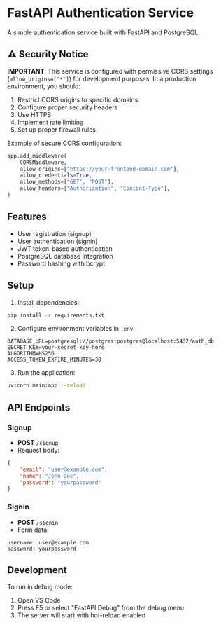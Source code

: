 # FastAPI Authentication Service

A simple authentication service built with FastAPI and PostgreSQL.

## ⚠️ Security Notice

**IMPORTANT**: This service is configured with permissive CORS settings (`allow_origins=["*"]`) for development purposes. In a production environment, you should:

1. Restrict CORS origins to specific domains
2. Configure proper security headers
3. Use HTTPS
4. Implement rate limiting
5. Set up proper firewall rules

Example of secure CORS configuration:
```python
app.add_middleware(
    CORSMiddleware,
    allow_origins=["https://your-frontend-domain.com"],
    allow_credentials=True,
    allow_methods=["GET", "POST"],
    allow_headers=["Authorization", "Content-Type"],
)
```

## Features

- User registration (signup)
- User authentication (signin)
- JWT token-based authentication
- PostgreSQL database integration
- Password hashing with bcrypt

## Setup

1. Install dependencies:
```bash
pip install -r requirements.txt
```

2. Configure environment variables in `.env`:
```
DATABASE_URL=postgresql://postgres:postgres@localhost:5432/auth_db
SECRET_KEY=your-secret-key-here
ALGORITHM=HS256
ACCESS_TOKEN_EXPIRE_MINUTES=30
```

3. Run the application:
```bash
uvicorn main:app --reload
```

## API Endpoints

### Signup
- **POST** `/signup`
- Request body:
```json
{
    "email": "user@example.com",
    "name": "John Doe",
    "password": "yourpassword"
}
```

### Signin
- **POST** `/signin`
- Form data:
```
username: user@example.com
password: yourpassword
```

## Development

To run in debug mode:
1. Open VS Code
2. Press F5 or select "FastAPI Debug" from the debug menu
3. The server will start with hot-reload enabled